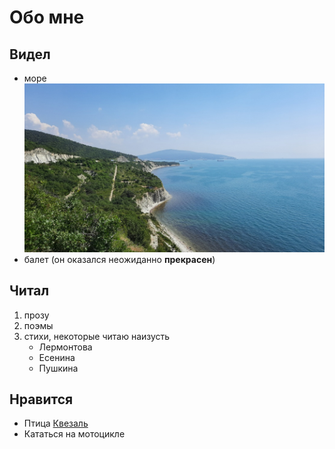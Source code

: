# Обо мне

## Видел
- море ![Чесменская бухта](img/chesme-bay.jpg)
- балет (он оказался неожиданно **прекрасен**)

## Читал
1. прозу
2. поэмы
3. стихи, некоторые читаю наизусть
   - Лермонтова
   - Есенина
   - Пушкина

## Нравится
- Птица [Квезаль](https://www.google.com/search?q=квезаль)
- Кататься на мотоцикле
